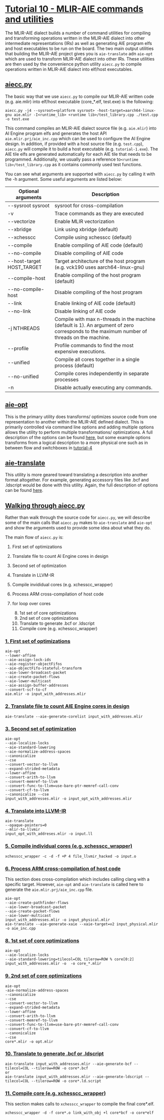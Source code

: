 <!---//===- README.md --------------------------*- Markdown -*-===//
//
// This file is licensed under the Apache License v2.0 with LLVM Exceptions.
// See https://llvm.org/LICENSE.txt for license information.
// SPDX-License-Identifier: Apache-2.0 WITH LLVM-exception
//
// Copyright (C) 2022, Advanced Micro Devices, Inc.
// 
//===----------------------------------------------------------------------===//-->
# <ins>Tutorial 10 - MLIR-AIE commands and utilities</ins>

The MLIR-AIE dialect builds a number of command utilities for compiling and transforming operations written in the MLIR-AIE dialect into other intermediate representations (IRs) as well as generating AIE program elfs and host executables to be run on the board. The two main output utilities that building the MLIR-AIE project gives you is `aie-translate` adn `aie-opt` which are used to transform MLIR-AIE dialect into other IRs. These utilities are then used by the convenience python utility `aiecc.py` to compile operations written in MLIR-AIE dialect into elf/host executables.

## <ins>aiecc.py</ins>

The basic way that we use `aiecc.py` to compile our MLIR-AIE written code (e.g. aie.mlir) into elf/host executable (core_*.elf, test.exe) is the following:
```
aiecc.py -j4 --sysroot=<platform sysroot> -host-target=aarch64-linux-gnu aie.mlir -I<runtime_lib> <runtime lib>/test_library.cpp ./test.cpp -o test.exe
```
This command compiles an MLIR-AIE dialect source file (e.g. `aie.mlir`) into AI Engine program elfs and generates the host API `aie.mlir.prj/aie_inc.cpp` which can be used to configure the AI Engine design. In addition, if provided with a host source file (e.g. `test.cpp`), `aiecc.py` will compile it to build a host executable (e.g. `tutorial-1.exe`). The AIE tile elfs are generated automatically for each AIE tile that needs to be programmed. Additionally, we usually pass a reference to`<runtime lib>/test_library.cpp` as it contains commonly used test functions.

You can see what arguments are supported with `aiecc.py` by calling it with the -h argument. Some useful arguments are listed below:

| Optional arguments | Description |
|--------------------|-------------|
|  --sysroot sysroot |    sysroot for cross-compilation |
|  -v                |    Trace commands as they are executed |
|  --vectorize      |     Enable MLIR vectorization |
|  --xbridge        |     Link using xbridge (default) |
|  --xchesscc       |     Compile using xchesscc (default) |
|  --compile        |     Enable compiling of AIE code (default) |
|  --no-compile      |    Disable compiling of AIE code |
|  --host-target HOST_TARGET | Target architecture of the host program (e.g. vck190 uses aarch64-linux-gnu) |
|  --compile-host   |     Enable compiling of the host program (default) |
|  --no-compile-host|     Disable compiling of the host program |
|  --link           |     Enable linking of AIE code (default) |
|  --no-link        |     Disable linking of AIE code |
|  -j NTHREADS      |     Compile with max n-threads in the machine (default is 1). An argument of zero corresponds to the maximum number of threads on the machine. |
|  --profile        |     Profile commands to find the most expensive executions. |
|  --unified        |     Compile all cores together in a single process (default) |
|  --no-unified     |     Compile cores independently in separate processes |
|  -n               |     Disable actually executing any commands. |

## <ins>aie-opt</ins>

This is the primary utility does transforms/ optimizes source code from one representation to another within the MLIR-AIE defined dialect. This is primarily controlled via command line options and adding multiple options allows the utility to perform multiple transformations/ optimizations. A full description of the options can be found [here](https://xilinx.github.io/mlir-aie/AIEPasses.html), but some example options transforms from a logical description to a more physical one such as in between flow and switchboxes in [tutorial-4](../tutorial-4)

## <ins>aie-translate</ins>

This utility is more geared toward translating a description into another format altogether. For example, generating accessory files like .bcf and .ldscript would be done with this utility. Again, the full description of options can be found [here](https://xilinx.github.io/mlir-aie/AIEPasses.html). 


## <ins>Walking through aiecc.py</ins>

Rather than walk through the source code for `aiecc.py`, we will describe some of the main calls that `aiecc.py` makes to `aie-translate` and `aie-opt` and show the arguments used to provide some idea about what they do.

The main flow of `aiecc.py` is:
1. First set of optimizations
2. Translate file to count AI Engine cores in design
3. Second set of optimization
4. Translate in LLVM-IR
5. Compile invididual cores (e.g. xchesscc_wrapper)
6. Process ARM cross-compilation of host code
7. for loop over cores

    8. 1st set of core optimizations
    9. 2nd set of core optimizations
    10. Translate to generate .bcf or .ldscript 
    11. Compile core (e.g. xchesscc_wrapper)

### <ins>1. First set of optimizations</ins>
```
aie-opt 
--lower-affine
--aie-assign-lock-ids
--aie-register-objectFifos
--aie-objectFifo-stateful-transform
--aie-lower-broadcast-packet
--aie-create-packet-flows
--aie-lower-multicast
--aie-assign-buffer-addresses
--convert-scf-to-cf
aie.mlir -o input_with_addresses.mlir
```
### <ins>2. Translate file to count AIE Engine cores in design</ins>
```
aie-translate --aie-generate-corelist input_with_addresses.mlir
```

### <ins>3. Second set of optimization</ins>
```
aie-opt 
--aie-localize-locks
--aie-standard-lowering
--aie-normalize-address-spaces
--canonicalize
--cse
--convert-vector-to-llvm
--expand-strided-metadata
--lower-affine
--convert-arith-to-llvm
--convert-memref-to-llvm
--convert-func-to-llvm=use-bare-ptr-memref-call-conv
--convert-cf-to-llvm
--canonicalize --cse
input_with_addresses.mlir -o input_opt_with_addresses.mlir
```

### <ins>4. Translate into LLVM-IR
```
aie-translate 
--opaque-pointers=0 
--mlir-to-llvmir 
input_opt_with_addreses.mlir -o input.ll
```
### <ins>5. Compile individual cores (e.g. xchesscc_wrapper)</ins>
```
xchesscc_wrapper -c -d -f +P 4 file_llvmir_hacked -o input.o
```

### <ins>6. Process ARM cross-compilation of host code</ins>
This section does cross-compilation which includes calling clang with a specific target. However, `aie-opt` and `aie-translate` is called here to generate the `aie.mlir.prj/aie_inc.cpp` file.
```
aie-opt
--aie-create-pathfinder-flows
--aie-lower-broadcast-packet
--aie-create-packet-flows
--aie-lower-multicast
input_with_addresses.mlir -o input_physical.mlir
aie-translate --aie-generate-xaie --xaie-target=v2 input_physical.mlir -o aie_inc.cpp
```

### <ins>8. 1st set of core optimizations</ins>
```
aie-opt 
--aie-localize-locks 
--aie-standard-lowering=tilecol=COL tilerow=ROW % core[0:2] 
input_with_addresses.mlir -o  -o core_*.mlir
```

### <ins>9. 2nd set of core optimizations</ins>
```
aie-opt
-aie-normalize-address-spaces
--canonicalize
--cse
--convert-vector-to-llvm
--expand-strided-metadata
--lower-affine
--convert-arith-to-llvm
--convert-memref-to-llvm
--convert-func-to-llvm=use-bare-ptr-memref-call-conv
--convert-cf-to-llvm
--canonicalize
--cse 
core*.mlir -o opt.mlir
```

### <ins>10. Translate to generate .bcf or .ldscript</ins>
```
aie-translate input_with_addresses.mlir --aie-generate-bcf --tilecol=COL --tilerow=ROW -o core*.bcf
or 
aie-translate input_with_addresses.mlir --aie-generate-ldscript --tilecol=COL --tilerow=ROW -o core*.ld.script
```


### <ins>11. Compile core (e.g. xchesscc_wrapper)</ins>
This section makes calls to `xchesscc_wrapper` to compile the final core*.elf.
```
xchesscc_wrapper -d -f core*.o link_with_obj +l core*bcf -o core*elf
```

    
